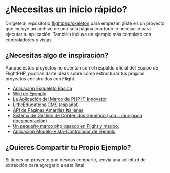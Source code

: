 # ¿Necesitas un inicio rápido?

Dirígete al repositorio [flightphp/skeleton](https://github.com/flightphp/skeleton) para empezar. ¡Este es un proyecto que incluye un archivo de una sola página con todo lo necesario para ejecutar tu aplicación. También incluye un ejemplo más completo con controladores y vistas.

## ¿Necesitas algo de inspiración?

Aunque estos proyectos no cuentan con el respaldo oficial del Equipo de FlightPHP, podrían darte ideas sobre cómo estructurar tus propios proyectos construidos con Flight.

- [Aplicación Esqueleto Básica](https://github.com/markhughes/flight-skeleton)  
- [Wiki de Ejemplo](https://github.com/Skayo/FlightWiki)  
- [La Aplicación del Marco de PHP IT-Innovator](https://github.com/itinnovator/myphp-app)  
- [LittleEducationalCMS (español)](https://github.com/casgin/LittleEducationalCMS)  
- [API de Páginas Amarillas Italianas](https://github.com/chiccomagnus/PGAPI)  
- [Sistema de Gestión de Contenidos Genérico (con... muy poca documentación)](https://github.com/recepuncu/cms)  
- [Un pequeño marco php basado en Flight y medoo.](https://github.com/ycrao/tinyme)  
- [Aplicación Modelo-Vista-Controlador de Ejemplo](https://github.com/paddypei/Flight-MVC)

## ¿Quieres Compartir tu Propio Ejemplo?

Si tienes un proyecto que deseas compartir, ¡envía una solicitud de extracción para agregarlo a esta lista!